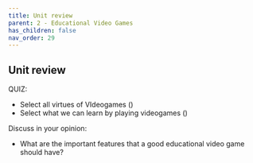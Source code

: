```yaml
---
title: Unit review
parent: 2 - Educational Video Games
has_children: false
nav_order: 29
---
```

## Unit review

QUIZ:
- Select all virtues of VIdeogames ()
- Select what we can learn by playing videogames ()

Discuss in your opinion:
- What are the important features that a good educational video game should have?
